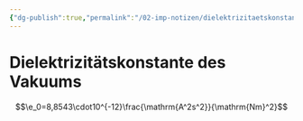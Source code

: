 ```yaml
---
{"dg-publish":true,"permalink":"/02-imp-notizen/dielektrizitaetskonstante-des-vakuums/"}
---
```


# Dielektrizitätskonstante des Vakuums
$$\e_0=8,8543\cdot10^{-12}\frac{\mathrm{A^2s^2}}{\mathrm{Nm}^2}$$
